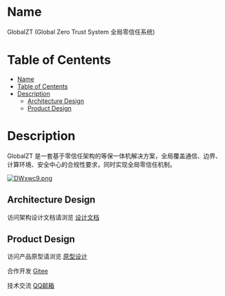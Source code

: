 # Name
GlobalZT (Global Zero Trust System 全局零信任系统)
# Table of Centents
- [ Name](#head1)
- [Table of Centents](#head2)
- [ Description](#head3)
  - [Architecture Design](#head4)
  - [Product Design](#head5)

# Description
GlobalZT 是一套基于零信任架构的等保一体机解决方案，全局覆盖通信、边界、计算环境、安全中心的合规性要求，同时实现全局零信任机制。

[![DWxwc9.png](https://s3.ax1x.com/2020/12/01/DWxwc9.png)](https://imgchr.com/i/DWxwc9)

## Architecture Design
访问架构设计文档请浏览 [设计文档](https://github.com/userlxd/globalZT/blob/master/design.md)

## Product Design
访问产品原型请浏览 [原型设计](https://axhub.im/ax9/0821604795bb301f)

合作开发 [Gitee](https://gitee.com/userlxd/globalZT/tree/dev)

技术交流 [QQ邮箱](userlxd@qq.com)

